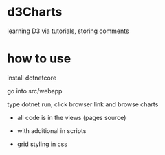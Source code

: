 # d3Charts

learning D3 via tutorials, storing comments

# how to use
install dotnetcore

go into src/webapp

type dotnet run, click browser link and browse charts

- all code is in the views (pages source)

- with additional in scripts

- grid styling in css
